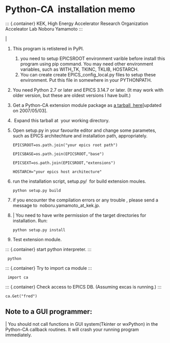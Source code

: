 Python-CA  installation memo
============================

::: {.container}
KEK, High Energy Accelerator Research Organization Acceleator Lab Noboru
Yamamoto
:::

| 

1.  This program is retistered in PyPI.
    1.  you need to setup EPICSROOT environment varible before install
        this program using pip command. You may need other environment
        variables, such as WITH\_TK, TKINC, TKLIB, HOSTARCH.
    2.  You can create create EPICS\_config\_local.py files to setup
        these environment. Put this file in somewhere in your
        PYTHONPATH.
2.  You need Python 2.7 or later and EPICS 3.14.7 or later. (It may work
    with older version, but these are oldest versions I have built.) 
3.  Get a Python-CA extension module package as [a tarball 
    here](CaPython-1.10.tar.gz)\[updated on 2007/05/03\].
4.   Expand this tarball at  your working directory.
5.  Open setup.py in your favourite editor and change some parametes,
    such as EPICS architechture and installation path, appropriately.

        EPICSROOT=os.path.join("your epics root path")

        EPICSBASE=os.path.join(EPICSROOT,"base")

        EPICSEXT=os.path.join(EPICSROOT,"extensions")

        HOSTARCH="your epics host architecture"

6.  run the installation script, setup.py/  for build extension moules.

        python setup.py build

7.  if you encounter the compilation errors or any trouble , please send
    a message to  noboru.yamamoto\_at\_kek.jp.
8.  | You need to have write permission of the target directories for
      installation. Run:

        python setup.py install

9.  Test extension module.

::: {.container}
start python interpreter.
:::

     python

::: {.container}
Try to import ca module
:::

     import ca

::: {.container}
Check access to EPICS DB. (Assuming excas is running.)
:::

    ca.Get("fred")

Note to a GUI programmer:
-------------------------

| You should not call functions in GUI system(Tkinter or wxPython) in
  the Python-CA callback routines. It will crash your running program
  immediately.
